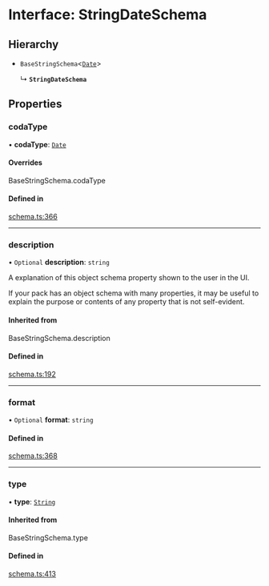 # Interface: StringDateSchema

## Hierarchy

- `BaseStringSchema`<[`Date`](../enums/ValueHintType.md#date)\>

  ↳ **`StringDateSchema`**

## Properties

### codaType

• **codaType**: [`Date`](../enums/ValueHintType.md#date)

#### Overrides

BaseStringSchema.codaType

#### Defined in

[schema.ts:366](https://github.com/coda/packs-sdk/blob/main/schema.ts#L366)

___

### description

• `Optional` **description**: `string`

A explanation of this object schema property shown to the user in the UI.

If your pack has an object schema with many properties, it may be useful to
explain the purpose or contents of any property that is not self-evident.

#### Inherited from

BaseStringSchema.description

#### Defined in

[schema.ts:192](https://github.com/coda/packs-sdk/blob/main/schema.ts#L192)

___

### format

• `Optional` **format**: `string`

#### Defined in

[schema.ts:368](https://github.com/coda/packs-sdk/blob/main/schema.ts#L368)

___

### type

• **type**: [`String`](../enums/ValueType.md#string)

#### Inherited from

BaseStringSchema.type

#### Defined in

[schema.ts:413](https://github.com/coda/packs-sdk/blob/main/schema.ts#L413)
